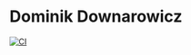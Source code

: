 # Dominik Downarowicz

[![CI](https://github.com/downarowiczd/downarowiczd.github.io/actions/workflows/ci.yml/badge.svg)](https://github.com/downarowiczd/downarowiczd.github.io/actions/workflows/ci.yml)
